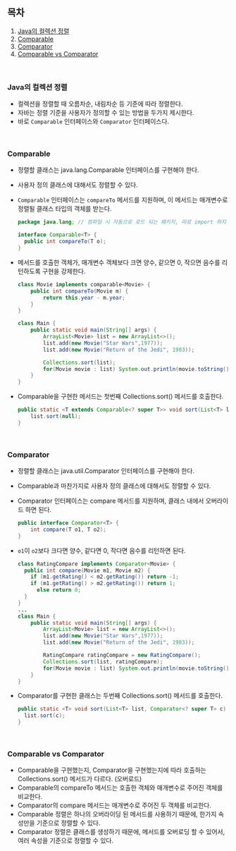 ## 목차
1. [Java의 컬렉션 정렬](#java의-컬렉션-정렬)
2. [Comparable](#comparable)
3. [Comparator](#comparator)
4. [Comparable vs Comparator](#comparable-vs-comparator)
<br/>

### Java의 컬렉션 정렬

- 컬렉션을 정렬할 때 오름차순, 내림차순 등 기준에 따라 정렬한다.
- 자바는 정렬 기준을 사용자가 정의할 수 있는 방법을 두가지 제시한다.
- 바로 `Comparable` 인터페이스와 `Comparator` 인터페이스다.
<br/>

### Comparable

- 정렬할 클래스는 java.lang.Comparable 인터페이스를 구현해야 한다.
- 사용자 정의 클래스에 대해서도 정렬할 수 있다.
- `Comparable` 인터페이스는 `compareTo` 메서드를 지원하며, 이 메서드는 매개변수로 정렬될 클래스 타입의 객체를 받는다.
    
    ```java
    package java.lang; // 컴파일 시 자동으로 로드 되는 패키지, 따로 import 하지 않아도 됨.
    
    interface Comparable<T> {
      public int compareTo(T o);
    }
    ```
    
- 메서드를 호출한 객체가, 매개변수 객체보다 크면 양수, 같으면 0, 작으면 음수를 리턴하도록 구현을 강제한다.
    
    ```java
    class Movie implements comparable<Movie> {
	    public int compareTo(Movie m) {
		    return this.year - m.year;
	    }
    }
    
    class Main {
    	public static void main(String[] args) {
    		ArrayList<Movie> list = new ArrayList<>();
    		list.add(new Movie("Star Wars",1977));
    		list.add(new Movie("Return of the Jedi", 1983));
    
    		Collections.sort(list);
    		for(Movie movie : list) System.out.println(movie.toString());
    	}
    }
    ```
    
- Comparable을 구현한 메서드는 첫번째 Collections.sort() 메서드를 호출한다.
    
    ```java
    public static <T extends Comparable<? super T>> void sort(List<T> list) {
    	list.sort(null);
    }
    ```
<br/>    

### Comparator

- 정렬할 클래스는 java.util.Comparator 인터페이스를 구현해야 한다.
- Comparable과 마찬가지로 사용자 정의 클래스에 대해서도 정렬할 수 있다.
- Comparator 인터페이스는 compare 메서드를 지원하며, 클래스 내에서 오버라이드 하면 된다.
    
    ```java
    public interface Comparator<T> {
    	int compare(T o1, T o2);
    }
    ```
    
- `o1`이 `o2`보다 크다면 양수, 같다면 0, 작다면 음수를 리턴하면 된다.
    
    ```java
    class RatingCompare implements Comparator<Movie> {
      public int compare(Movie m1, Movie m2) {
        if (m1.getRating() < m2.getRating()) return -1;
        if (m1.getRating() > m2.getRating()) return 1;
    	  else return 0;
      }
    }
    ...
    class Main {
    	public static void main(String[] args) {
    		ArrayList<Movie> list = new ArrayList<>();
    		list.add(new Movie("Star Wars",1977));
    		list.add(new Movie("Return of the Jedi", 1983));
    
    		RatingCompare ratingCompare = new RatingCompare();
    		Collections.sort(list, ratingCompare);
    		for(Movie movie : list) System.out.println(movie.toString());
    	}
    }
    ```
    
- Comparator를 구현한 클래스는 두번째 Collections.sort() 메서드를 호출한다.
    
    ```java
    public static <T> void sort(List<T> list, Comparator<? super T> c) {
      list.sort(c);
    }
    ```
<br/>

### Comparable vs Comparator

- Comparable을 구현했는지, Comparator을 구현했는지에 따라 호출하는 Collections.sort() 메서드가 다르다. (오버로드)
- Comparable의 compareTo 메서드는 호출한 객체와 매개변수로 주어진 객체를 비교한다.
- Comparator의 compare 메서드는 매개변수로 주어진 두 객체를 비교한다.
- Comparable 정렬은 하나의 오버라이딩 된 메서드를 사용하기 때문에, 한가지 속성만을 기준으로 정렬할 수 있다.
- Comparator 정렬은 클래스를 생성하기 때문에, 메서드를 오버로딩 할 수 있어서, 여러 속성을 기준으로 정렬할 수 있다.
